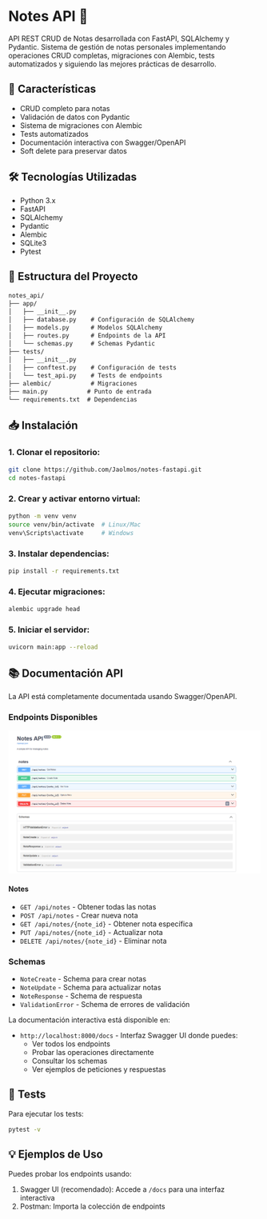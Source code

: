 # Notes API 📝
API REST CRUD de Notas desarrollada con FastAPI, SQLAlchemy y Pydantic. Sistema de gestión de notas personales implementando operaciones CRUD completas, migraciones con Alembic, tests automatizados y siguiendo las mejores prácticas de desarrollo.

## 🚀 Características
- CRUD completo para notas
- Validación de datos con Pydantic
- Sistema de migraciones con Alembic
- Tests automatizados
- Documentación interactiva con Swagger/OpenAPI
- Soft delete para preservar datos

## 🛠️ Tecnologías Utilizadas
- Python 3.x
- FastAPI
- SQLAlchemy
- Pydantic
- Alembic
- SQLite3
- Pytest

## 📂 Estructura del Proyecto
```
notes_api/
├── app/
│   ├── __init__.py
│   ├── database.py    # Configuración de SQLAlchemy
│   ├── models.py      # Modelos SQLAlchemy
│   ├── routes.py      # Endpoints de la API
│   └── schemas.py     # Schemas Pydantic
├── tests/
│   ├── __init__.py
│   ├── conftest.py    # Configuración de tests
│   └── test_api.py    # Tests de endpoints
├── alembic/           # Migraciones
├── main.py           # Punto de entrada
└── requirements.txt  # Dependencias
```

## 📥 Instalación

### 1. Clonar el repositorio:
```bash
git clone https://github.com/Jaolmos/notes-fastapi.git
cd notes-fastapi
```

### 2. Crear y activar entorno virtual:
```bash
python -m venv venv
source venv/bin/activate  # Linux/Mac
venv\Scripts\activate     # Windows
```

### 3. Instalar dependencias:
```bash
pip install -r requirements.txt
```

### 4. Ejecutar migraciones:
```bash
alembic upgrade head
```

### 5. Iniciar el servidor:
```bash
uvicorn main:app --reload
```

## 📚 Documentación API
La API está completamente documentada usando Swagger/OpenAPI.

### Endpoints Disponibles
![API Endpoints](docs/images/api-endpoints.png)

#### Notes
- `GET /api/notes` - Obtener todas las notas
- `POST /api/notes` - Crear nueva nota
- `GET /api/notes/{note_id}` - Obtener nota específica
- `PUT /api/notes/{note_id}` - Actualizar nota
- `DELETE /api/notes/{note_id}` - Eliminar nota

### Schemas
- `NoteCreate` - Schema para crear notas
- `NoteUpdate` - Schema para actualizar notas
- `NoteResponse` - Schema de respuesta
- `ValidationError` - Schema de errores de validación

La documentación interactiva está disponible en:
- `http://localhost:8000/docs` - Interfaz Swagger UI donde puedes:
  - Ver todos los endpoints
  - Probar las operaciones directamente
  - Consultar los schemas
  - Ver ejemplos de peticiones y respuestas

## 🧪 Tests
Para ejecutar los tests:
```bash
pytest -v
```

## 💡 Ejemplos de Uso
Puedes probar los endpoints usando:

1. Swagger UI (recomendado): Accede a `/docs` para una interfaz interactiva
2. Postman: Importa la colección de endpoints
